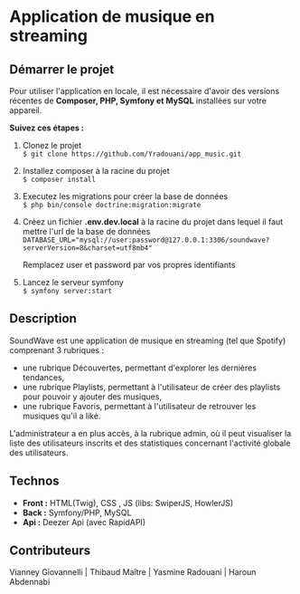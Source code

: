 # Application de musique en streaming

## Démarrer le projet

Pour utiliser l'application en locale, il est nécessaire d'avoir des versions récentes de **Composer, PHP, Symfony et MySQL** installées sur votre appareil.

**Suivez ces étapes :**

1.  Clonez le projet  
    `$ git clone https://github.com/Yradouani/app_music.git`

2.  Installez composer à la racine du projet  
    `$ composer install`

3.  Executez les migrations pour créer la base de données  
    `$ php bin/console doctrine:migration:migrate`

4.  Créez un fichier **.env.dev.local** à la racine du projet dans lequel il faut mettre l'url de la base de données
    `DATABASE_URL="mysql://user:password@127.0.0.1:3306/soundwave?serverVersion=8&charset=utf8mb4"`

    Remplacez user et password par vos propres identifiants

5.  Lancez le serveur symfony  
    `$ symfony server:start`

## Description

SoundWave est une application de musique en streaming (tel que Spotify) comprenant 3 rubriques :  
- une rubrique Découvertes, permettant d'explorer les dernières tendances,
- une rubrique Playlists, permettant à l'utilisateur de créer des playlists pour pouvoir y ajouter des musiques,
- une rubrique Favoris, permettant à l'utilisateur de retrouver les musiques qu'il a liké.

L'administrateur a en plus accès, à la rubrique admin, où il peut visualiser la liste des utilisateurs inscrits et des statistiques concernant l'activité globale des utilisateurs.

## Technos 
  
- **Front :** HTML(Twig), CSS , JS (libs: SwiperJS, HowlerJS)   
- **Back :** Symfony/PHP, MySQL    
- **Api :** Deezer Api (avec RapidAPI)

## Contributeurs
  
Vianney Giovannelli | Thibaud Maître | Yasmine Radouani | Haroun Abdennabi 




